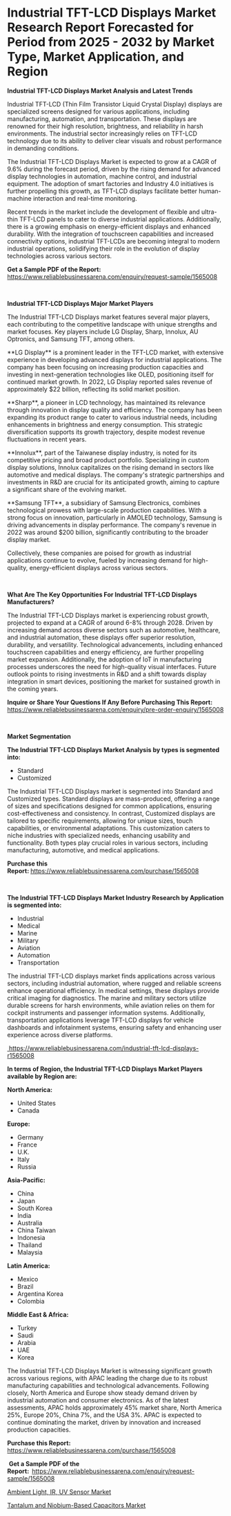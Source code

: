 <p><h1>Industrial TFT-LCD Displays Market Research Report Forecasted for Period from 2025 -  2032 by Market Type, Market Application, and Region</h1></p><p><strong>Industrial TFT-LCD Displays Market Analysis and Latest Trends</strong></p>
<p><p>Industrial TFT-LCD (Thin Film Transistor Liquid Crystal Display) displays are specialized screens designed for various applications, including manufacturing, automation, and transportation. These displays are renowned for their high resolution, brightness, and reliability in harsh environments. The industrial sector increasingly relies on TFT-LCD technology due to its ability to deliver clear visuals and robust performance in demanding conditions.</p><p>The Industrial TFT-LCD Displays Market is expected to grow at a CAGR of 9.6% during the forecast period, driven by the rising demand for advanced display technologies in automation, machine control, and industrial equipment. The adoption of smart factories and Industry 4.0 initiatives is further propelling this growth, as TFT-LCD displays facilitate better human-machine interaction and real-time monitoring.</p><p>Recent trends in the market include the development of flexible and ultra-thin TFT-LCD panels to cater to diverse industrial applications. Additionally, there is a growing emphasis on energy-efficient displays and enhanced durability. With the integration of touchscreen capabilities and increased connectivity options, industrial TFT-LCDs are becoming integral to modern industrial operations, solidifying their role in the evolution of display technologies across various sectors.</p></p>
<p><strong>Get a Sample PDF of the Report:&nbsp;</strong> <a href="https://www.reliablebusinessarena.com/enquiry/request-sample/1565008?utm_campaign=1143&utm_medium=2&utm_source=Github&utm_content=ia&utm_term=06042025&utm_id=industrial-tft-lcd-displays">https://www.reliablebusinessarena.com/enquiry/request-sample/1565008</a></p>
<p>&nbsp;</p>
<p><strong>Industrial TFT-LCD Displays Major Market Players</strong></p>
<p><p>The Industrial TFT-LCD Displays market features several major players, each contributing to the competitive landscape with unique strengths and market focuses. Key players include LG Display, Sharp, Innolux, AU Optronics, and Samsung TFT, among others.</p><p>**LG Display** is a prominent leader in the TFT-LCD market, with extensive experience in developing advanced displays for industrial applications. The company has been focusing on increasing production capacities and investing in next-generation technologies like OLED, positioning itself for continued market growth. In 2022, LG Display reported sales revenue of approximately $22 billion, reflecting its solid market position.</p><p>**Sharp**, a pioneer in LCD technology, has maintained its relevance through innovation in display quality and efficiency. The company has been expanding its product range to cater to various industrial needs, including enhancements in brightness and energy consumption. This strategic diversification supports its growth trajectory, despite modest revenue fluctuations in recent years.</p><p>**Innolux**, part of the Taiwanese display industry, is noted for its competitive pricing and broad product portfolio. Specializing in custom display solutions, Innolux capitalizes on the rising demand in sectors like automotive and medical displays. The company's strategic partnerships and investments in R&D are crucial for its anticipated growth, aiming to capture a significant share of the evolving market.</p><p>**Samsung TFT**, a subsidiary of Samsung Electronics, combines technological prowess with large-scale production capabilities. With a strong focus on innovation, particularly in AMOLED technology, Samsung is driving advancements in display performance. The company's revenue in 2022 was around $200 billion, significantly contributing to the broader display market.</p><p>Collectively, these companies are poised for growth as industrial applications continue to evolve, fueled by increasing demand for high-quality, energy-efficient displays across various sectors.</p></p>
<p>&nbsp;</p>
<p><strong>What Are The Key Opportunities For Industrial TFT-LCD Displays Manufacturers?</strong></p>
<p><p>The Industrial TFT-LCD Displays market is experiencing robust growth, projected to expand at a CAGR of around 6-8% through 2028. Driven by increasing demand across diverse sectors such as automotive, healthcare, and industrial automation, these displays offer superior resolution, durability, and versatility. Technological advancements, including enhanced touchscreen capabilities and energy efficiency, are further propelling market expansion. Additionally, the adoption of IoT in manufacturing processes underscores the need for high-quality visual interfaces. Future outlook points to rising investments in R&D and a shift towards display integration in smart devices, positioning the market for sustained growth in the coming years.</p></p>
<p><strong>Inquire or Share Your Questions If Any Before Purchasing This Report:</strong> <a href="https://www.reliablebusinessarena.com/enquiry/pre-order-enquiry/1565008?utm_campaign=1143&utm_medium=2&utm_source=Github&utm_content=ia&utm_term=06042025&utm_id=industrial-tft-lcd-displays">https://www.reliablebusinessarena.com/enquiry/pre-order-enquiry/1565008</a></p>
<p>&nbsp;</p>
<p><strong>Market Segmentation</strong></p>
<p><strong>The Industrial TFT-LCD Displays Market Analysis by types is segmented into:</strong></p>
<p><ul><li>Standard</li><li>Customized</li></ul></p>
<p><p>The Industrial TFT-LCD Displays market is segmented into Standard and Customized types. Standard displays are mass-produced, offering a range of sizes and specifications designed for common applications, ensuring cost-effectiveness and consistency. In contrast, Customized displays are tailored to specific requirements, allowing for unique sizes, touch capabilities, or environmental adaptations. This customization caters to niche industries with specialized needs, enhancing usability and functionality. Both types play crucial roles in various sectors, including manufacturing, automotive, and medical applications.</p></p>
<p><strong>Purchase this Report:&nbsp;</strong><a href="https://www.reliablebusinessarena.com/purchase/1565008?utm_campaign=1143&utm_medium=2&utm_source=Github&utm_content=ia&utm_term=06042025&utm_id=industrial-tft-lcd-displays">https://www.reliablebusinessarena.com/purchase/1565008</a></p>
<p>&nbsp;</p>
<p><strong>The Industrial TFT-LCD Displays Market Industry Research by Application is segmented into:</strong></p>
<p><ul><li>Industrial</li><li>Medical</li><li>Marine</li><li>Military</li><li>Aviation</li><li>Automation</li><li>Transportation</li></ul></p>
<p><p>The industrial TFT-LCD displays market finds applications across various sectors, including industrial automation, where rugged and reliable screens enhance operational efficiency. In medical settings, these displays provide critical imaging for diagnostics. The marine and military sectors utilize durable screens for harsh environments, while aviation relies on them for cockpit instruments and passenger information systems. Additionally, transportation applications leverage TFT-LCD displays for vehicle dashboards and infotainment systems, ensuring safety and enhancing user experience across diverse platforms.</p></p>
<p><a href="https://www.reliablebusinessarena.com/industrial-tft-lcd-displays-r1565008?utm_campaign=1143&utm_medium=2&utm_source=Github&utm_content=ia&utm_term=06042025&utm_id=industrial-tft-lcd-displays">&nbsp;https://www.reliablebusinessarena.com/industrial-tft-lcd-displays-r1565008</a></p>
<p><strong>In terms of Region, the Industrial TFT-LCD Displays Market Players available by Region are:</strong></p>
<p>
    <p> <strong> North America: </strong>
        <ul>
            <li>United States</li>
            <li>Canada</li>
        </ul>
        </p> 
    <p> <strong> Europe: </strong>
        <ul>
            <li>Germany</li>
            <li>France</li>
            <li>U.K.</li>
            <li>Italy</li>
            <li>Russia</li>
        </ul>
        </p> 
    <p> <strong> Asia-Pacific: </strong>
        <ul>
            <li>China</li>
            <li>Japan</li>
            <li>South Korea</li>
            <li>India</li>
            <li>Australia</li>
            <li>China Taiwan</li>
            <li>Indonesia</li>
            <li>Thailand</li>
            <li>Malaysia</li>
        </ul>
        </p> 
    <p> <strong> Latin America: </strong>
        <ul>
            <li>Mexico</li>
            <li>Brazil</li>
            <li>Argentina Korea</li>
            <li>Colombia</li>
        </ul>
        </p> 
    <p> <strong> Middle East & Africa: </strong>
        <ul>
            <li>Turkey</li>
            <li>Saudi</li>
            <li>Arabia</li>
            <li>UAE</li>
            <li>Korea</li>
        </ul>
    </p>
    </p>
<p><p>The Industrial TFT-LCD Displays Market is witnessing significant growth across various regions, with APAC leading the charge due to its robust manufacturing capabilities and technological advancements. Following closely, North America and Europe show steady demand driven by industrial automation and consumer electronics. As of the latest assessments, APAC holds approximately 45% market share, North America 25%, Europe 20%, China 7%, and the USA 3%. APAC is expected to continue dominating the market, driven by innovation and increased production capacities.</p></p>
<p><strong>Purchase this Report: </strong><a href="https://www.reliablebusinessarena.com/purchase/1565008?utm_campaign=1143&utm_medium=2&utm_source=Github&utm_content=ia&utm_term=06042025&utm_id=industrial-tft-lcd-displays">https://www.reliablebusinessarena.com/purchase/1565008</a></p>
<p>&nbsp;<strong>Get a Sample PDF of the Report:&nbsp;&nbsp;</strong><a href="https://www.reliablebusinessarena.com/enquiry/request-sample/1565008?utm_campaign=1143&utm_medium=2&utm_source=Github&utm_content=ia&utm_term=06042025&utm_id=industrial-tft-lcd-displays">https://www.reliablebusinessarena.com/enquiry/request-sample/1565008</a></p>
<p><strong></strong></p>
<p><p><a href="https://github.com/yoshih12/Market-Research-Report-List-4/blob/main/ambient-light-ir-uv-sensor-market.md?utm_campaign=1143&utm_medium=2&utm_source=Github&utm_content=ia&utm_term=06042025&utm_id=industrial-tft-lcd-displays">Ambient Light, IR, UV Sensor Market</a></p><p><a href="https://github.com/castoriffic/Market-Research-Report-List-6/blob/main/tantalum-and-niobium-based-capacitors-market.md?utm_campaign=1143&utm_medium=2&utm_source=Github&utm_content=ia&utm_term=06042025&utm_id=industrial-tft-lcd-displays">Tantalum and Niobium-Based Capacitors Market</a></p></p>
